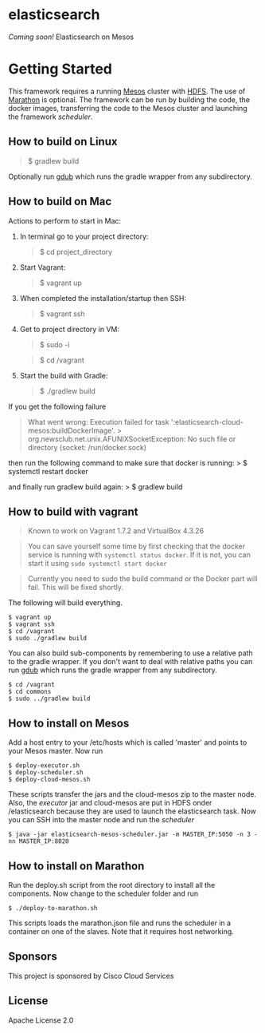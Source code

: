 # elasticsearch
*Coming soon!* Elasticsearch on Mesos

# Getting Started

This framework requires a running <a href="http://mesos.apache.org">Mesos</a> cluster
with <a href="https://hadoop.apache.org/docs/r1.2.1/hdfs_user_guide.html">HDFS</a>.
The use of <a href="https://github.com/mesosphere/marathon">Marathon</a> is optional.
The framework can be run by building the code, the docker images, transferring the code to the Mesos cluster and
launching the framework <i>scheduler</i>.

## How to build on Linux

> $ gradlew build

Optionally run <a href="https://github.com/dougborg/gdub">gdub</a> which runs the gradle wrapper from any subdirectory.

## How to build on Mac

Actions to perform to start in Mac:

 1. In terminal go to your project directory:
	> $ cd project_directory

 2. Start Vagrant:
	> $ vagrant up
	
 3. When completed the installation/startup then SSH:
	> $ vagrant ssh
	
 4. Get to project directory in VM:
	> $ sudo -i
	
	> $ cd /vagrant

 5. Start the build with Gradle:
	>$ ./gradlew build

If you get the following failure 
>What went wrong:
Execution failed for task ':elasticsearch-cloud-mesos:buildDockerImage'. 
\> org.newsclub.net.unix.AFUNIXSocketException: No such file or directory (socket: /run/docker.sock)

then run the following command to make sure that docker is running:
	> $ systemctl restart docker

and finally run gradlew build again:
	> $ gradlew build

## How to build with vagrant

> Known to work on Vagrant 1.7.2 and VirtualBox 4.3.26

> You can save yourself some time by first checking that the docker service is running with
> `systemctl status docker`. If it is not, you can start it using `sudo systemctl start docker`

> Currently you need to sudo the build command or the Docker part will fail. This will be fixed shortly.

The following will build everything.

````
$ vagrant up
$ vagrant ssh
$ cd /vagrant
$ sudo ./gradlew build
````

You can also build sub-components by remembering to use a relative path to the gradle wrapper. If you don't want to deal with relative paths you can run <a href="https://github.com/dougborg/gdub">gdub</a> which runs the gradle wrapper from any subdirectory.

````
$ cd /vagrant
$ cd commons
$ sudo ../gradlew build
````

## How to install on Mesos

Add a host entry to your /etc/hosts which is called 'master' and points to your Mesos master. Now run

````
$ deploy-executor.sh
$ deploy-scheduler.sh
$ deploy-cloud-mesos.sh
````
These scripts transfer the jars and the cloud-mesos zip to the master node. Also, the <i>executor</i> jar and 
cloud-mesos are put in HDFS onder /elasticsearch because they are used to launch the elasticsearch task. Now you can SSH
into the master node and run the <i>scheduler</i>

````
$ java -jar elasticsearch-mesos-scheduler.jar -m MASTER_IP:5050 -n 3 -nn MASTER_IP:8020
````

## How to install on Marathon

Run the deploy.sh script from the root directory to install all the components. Now change to the scheduler folder and run 

````
$ ./deploy-to-marathon.sh 
````

This scripts loads the marathon.json file and runs the scheduler in a container on one of the slaves. Note that it 
requires host networking.

## Sponsors
This project is sponsored by Cisco Cloud Services

## License
Apache License 2.0
